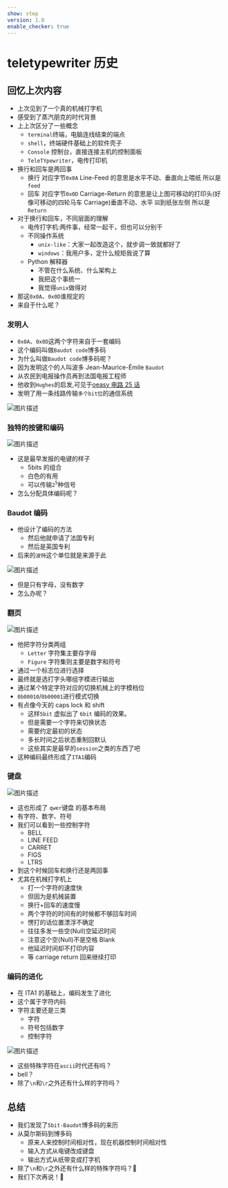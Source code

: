 ```yaml
---
show: step
version: 1.0
enable_checker: true
---
```


# teletypewriter 历史

## 回忆上次内容

- 上次见到了一个真的机械打字机
- 感受到了蒸汽朋克的时代背景
- 上上次区分了一些概念
  - `terminal`终端，电脑连线结束的端点
  - `shell`，终端硬件基础上的软件壳子
  - `Console` 控制台，直接连接主机的控制面板
  - `TeleTYpewriter`，电传打印机
- 换行和回车是两回事
  - 换行 对应字节`0x0A` Line-Feed 的意思是水平不动、垂直向上喂纸 所以是`feed`
  - 回车 对应字节`0x0D` Carriage-Return 的意思是让上图可移动的打印头(好像可移动的四轮马车 Carriage)垂直不动、水平 `回`到纸张左侧 所以是`Return`
- 对于换行和回车，不同层面的理解
  - 电传打字机:两件事，经常一起干，但也可以分别干
  - 不同操作系统
    - `unix-like`：大家一起改造这个，就步调一致就都好了
    - `windows`：我用户多，定什么规矩我说了算
  - Python 解释器
    - 不管在什么系统、什么架构上
    - 我把这个事统一
    - 我觉得`unix`做得对
- 那这`0x0A`、`0x0D`谁规定的
- 来自于什么呢？

### 发明人

- `0x0A`、`0x0D`这两个字符来自于一套编码
- 这个编码叫做`Baudot code`博多码
- 为什么叫做`Baudot code`博多码呢？
- 因为发明这个的人叫波多 Jean-Maurice-Émile `Baudot`
- 从农民到电报操作员再到法国电报工程师
- 他收到`Hughes`的启发,可见于[oeasy 电路 25 话](https://www.bilibili.com/video/BV1Es411Z7MH?p=25)
- 发明了用一条线路传输`多个bit位`的通信系统

![图片描述](https://doc.shiyanlou.com/courses/uid1190679-20210223-1614081948071)

### 独特的按键和编码

![图片描述](https://doc.shiyanlou.com/courses/uid1190679-20210223-1614082162708)

- 这是最早发报的电键的样子
  - 5bits 的组合
  - 白色的有用
  - 可以传输`2`<sup>`5`</sup>种信号
- 怎么分配具体编码呢？

### Baudot 编码

- 他设计了编码的方法
  - 然后他就申请了法国专利
  - 然后是英国专利
- 后来的`波特`这个单位就是来源于此

![图片描述](https://doc.shiyanlou.com/courses/uid1190679-20210223-1614082283082)

- 但是只有字母，没有数字
- 怎么办呢？

### 翻页

![图片描述](https://doc.shiyanlou.com/courses/uid1190679-20210223-1614082485171)

- 他把字符分类两组
  - `Letter` 字符集主要存字母
  - `Figure` 字符集则主要是数字和符号
- 通过一个标志位进行选择
- 最终就是选打字头哪组字模进行输出
- 通过某个特定字符对应的切换机械上的字模档位
- `0b00010`/`0b00001`进行模式切换
- 有点像今天的 caps lock 和 shift
  - 这样`5bit` 虚拟出了 `6bit` 编码的效果。
  - 但是需要一个字符来切换状态
  - 需要约定最初的状态
  - 多长时间之后状态重制回默认
  - 这些其实是最早的`session`之类的东西了吧
- 这种编码最终形成了`ITA1`编码

### 键盘

![图片描述](https://doc.shiyanlou.com/courses/uid1190679-20210223-1614083402089)

- 这也形成了 `qwer`键盘 的基本布局
- 有字符、数字、符号
- 我们可以看到一些控制字符
  - BELL
  - LINE FEED
  - CARRET
  - FIGS
  - LTRS
- 到这个时候回车和换行还是两回事
- 尤其在机械打字机上
  - 打一个字符的速度快
  - 但因为是机械装置
  - 换行+回车的速度慢
  - 两个字符的时间有的时候都不够回车时间
  - 愣打的话位置漂浮不确定
  - 往往多发一些空(Null)空延迟时间
  - 注意这个空(Null)不是空格 Blank
  - 他延迟时间却不打印内容
  - 等 carriage return 回来继续打印

### 编码的进化

- 在 ITA1 的基础上，编码发生了进化
- 这个属于字符内码
- 字符主要还是三类
  - 字符
  - 符号包括数字
  - 控制字符

![图片描述](https://doc.shiyanlou.com/courses/uid1190679-20210223-1614083549476)

- 这些特殊字符在`ascii`时代还有吗？
- bell？
- 除了`\n`和`\r`之外还有什么样的字符吗？

## 总结

- 我们发现了`5bit-Baudot`博多码的来历
- 从莫尔斯码到博多码
  - 原来人来控制时间相对性，现在机器控制时间相对性
  - 输入方式从电键改成键盘
  - 输出方式从纸带变成打字机
- 除了`\n`和`\r`之外还有什么样的特殊字符吗？🤔
- 我们下次再说！👋
